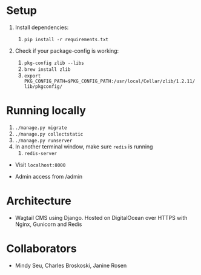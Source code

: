 # Setup

1. Install dependencies: 
    1. `pip install -r requirements.txt`

2. Check if your package-config is working:
    1. `pkg-config zlib --libs`
    2. `brew install zlib`
    3. `export PKG_CONFIG_PATH=$PKG_CONFIG_PATH:/usr/local/Cellar/zlib/1.2.11/lib/pkgconfig/`

# Running locally
1. `./manage.py migrate`
2. `./manage.py collectstatic`
3. `./manage.py runserver`
4. In another terminal window, make sure `redis` is running
	1. `redis-server`

- Visit `localhost:8000`

- Admin access from /admin

# Architecture

- Wagtail CMS using Django. Hosted on DigitalOcean over HTTPS with Nginx, Gunicorn and Redis

# Collaborators
- Mindy Seu, Charles Broskoski, Janine Rosen
